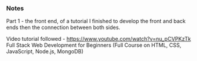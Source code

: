 
### Notes ###

Part 1 - the front end, of a tutorial I finished to develop the front and back ends then the connection between both sides.

Video tutorial followed - https://www.youtube.com/watch?v=nu_pCVPKzTk Full Stack Web Development for Beginners (Full Course on HTML, CSS, JavaScript, Node.js, MongoDB)